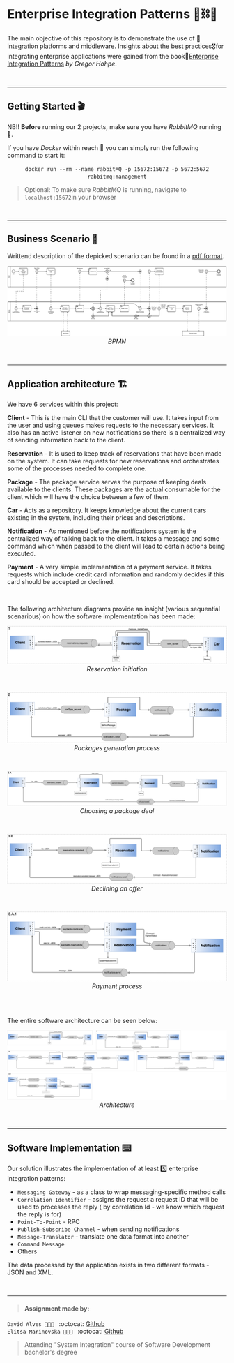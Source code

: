 # Enterprise Integration Patterns :office::chains::scroll:

The main objective of this repository is to demonstrate the use of :bridge_at_night: integration platforms and middleware. Insights about the best practices:medal_military:for integrating enterprise applications were gained from the book:closed_book:[Enterprise Integration Patterns](https://www.enterpriseintegrationpatterns.com) _by Gregor Hohpe_.

</br>

---
## Getting Started :clapper:
NB:bangbang: **Before** running our 2 projects, make sure you have _RabbitMQ_ running :rabbit:.  

If you have _Docker_ within reach :whale: you can simply run the following command to start it:
<p align="center"><code>docker run --rm --name rabbitMQ -p 15672:15672 -p 5672:5672 rabbitmq:management</code></p>  

> Optional: To make sure _RabbitMQ_ is running, navigate to `localhost:15672`in your browser


</br>

---
## Business Scenario :briefcase:
Writtend description of the depicked scenario can be found in a [pdf format](https://github.com/datsoftlyngby/soft2019fall-lsd-teaching-material/blob/master/week36/case_car_article.pdf).

<p align="center">
<img src="BPMN_CarRental.png">
<em>BPMN</em>
</p>

</br>

---
## Application architecture :building_construction:

We have 6 services within this project: 

**Client** - This is the main CLI that the customer will use. It takes input from the user and using queues makes requests to the necessary services. It also has an active listener on new notifications so there is a centralized way of sending information back to the client.

**Reservation** - It is used to keep track of reservations that have been made on the system. It can take requests for new reservations and orchestrates some of the processes needed to complete one.

**Package** - The package service serves the purpose of keeping deals available to the clients. These packages are the actual consumable for the client which will have the choice between a few of them.

**Car** - Acts as a repository. It keeps knowledge about the current cars existing in the system, including their prices and descriptions.

**Notification** - As mentioned before the notifications system is the centralized way of talking back to the client. It takes a message and some command which when passed to the client will lead to certain actions being executed.

**Payment** - A very simple implementation of a payment service. It takes requests which include credit card information and randomly decides if this card should be accepted or declined.

</br>

The following architecture diagrams provide an insight (various sequential scenarious) on how the software implementation has been made:
<p align="center">
<img src="architecture/EIPaterns-1.png">
<em>Reservation initiation</em>
</p>
</br>

<p align="center">
<img src="architecture/EIPaterns-2.png">
<em>Packages generation process</em>
</p>
</br>

<p align="center">
<img src="architecture/EIPaterns-3.A.png">
<em>Choosing a package deal</em>
</p>
</br>

<p align="center">
<img src="architecture/EIPaterns-3.B.png">
<em>Declining an offer</em>
</p>

</br>

<p align="center">
<img src="architecture/EIPaterns-3.A.1.png">
<em>Payment process</em>
</p>

</br>
</br>

The entire software architecture can be seen below:
<p align="center">
<img src="architecture/EIPaterns-full.png">
<em>Architecture</em>
</p>

</br>

---
## Software Implementation :keyboard:

Our solution illustrates the implementation of at least :five: enterprise integration patterns:
- `Messaging Gateway` - as a class to wrap messaging-specific method calls
- `Correlation Identifier` - assigns the request a request ID that will be used to processes the reply ( by correlation Id - we know which request the reply is for)
- `Point-To-Point` - RPC
- `Publish-Subscribe Channel` - when sending notifications
- `Message-Translator` - translate one data format into another
- `Command Message`
- Others

The data processed by the application exists in two different formats - JSON and XML.

</br>

---
> #### Assignment made by:   
`David Alves 👨🏻‍💻 ` :octocat: [Github](https://github.com/davi7725) <br />
`Elitsa Marinovska 👩🏻‍💻 ` :octocat: [Github](https://github.com/elit0451) <br />
> Attending "System Integration" course of Software Development bachelor's degree
